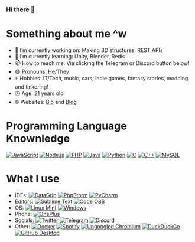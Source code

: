 ### Hi there 👋
# Something about me ^w
 - 🔭 I’m currently working on: Making 3D structures, REST APIs
 - 🌱 I’m currently learning: Unity, Blender, Redis
 - 📫 How to reach me: Via clicking the Telegram or Discord button below!
 - 😄 Pronouns: He/They
 - ⚡ Hobbies: IT/Tech, music, cars, indie games, fantasy stories, modding and tinkering!
 - 🕓 Age: 21 years old
 - 🌐 Websites: [Bio](https://bio.lyzcoote.gay) and [Blog](https://blog.lyzcoote.gay)
 

# Programming Language Knownledge
[<img alt="JavaScript" src="https://img.shields.io/badge/javascript-%23323330.svg?style=for-the-badge&logo=javascript&logoColor=%23F7DF1E" />](https://developer.mozilla.org/en-US/docs/Web/JavaScript) 
[<img alt="Node.js" src="https://img.shields.io/badge/node.js-6DA55F?style=for-the-badge&logo=node.js&logoColor=white" />](https://nodejs.org) 
[<img alt="PHP" src="https://img.shields.io/badge/php-%23777BB4.svg?style=for-the-badge&logo=php&logoColor=white" />](https://www.php.net/) 
[<img alt="Java" src="https://img.shields.io/badge/java-%23ED8B00.svg?style=for-the-badge&logo=java&logoColor=white" />](https://www.java.com/it/) 
[<img alt="Python" src="https://img.shields.io/badge/python-3670A0?style=for-the-badge&logo=python&logoColor=ffdd54" />](https://www.python.org/) 
[<img alt="C" src="https://img.shields.io/badge/c-%2300599C.svg?style=for-the-badge&logo=c&logoColor=white" />](https://www.tutorialspoint.com/cprogramming/index.htm) 
[<img alt="C++" src="https://img.shields.io/badge/c++-%2300599C.svg?style=for-the-badge&logo=c%2B%2B&logoColor=white"/>](https://www.geeksforgeeks.org/c-plus-plus/) 
[<img alt="MySQL" src="https://img.shields.io/badge/mysql-%2300f.svg?style=for-the-badge&logo=mysql&logoColor=white"/>](https://www.mysql.com/)

# What I use
 - IDEs:
[<img alt="DataGrip" src="https://img.shields.io/badge/datagrip-143?style=for-the-badge&logo=datagrip&logoColor=black&color=black&labelColor=darkorchid" />](https://www.jetbrains.com/datagrip/) 
[<img alt="PhpStorm" src="https://img.shields.io/badge/phpstorm-143?style=for-the-badge&logo=phpstorm&logoColor=black&color=black&labelColor=darkorchid"/>](https://www.jetbrains.com/phpstorm/) 
[<img alt="PyCharm" src="https://img.shields.io/badge/pycharm-143?style=for-the-badge&logo=pycharm&logoColor=black&color=black&labelColor=green"/>](https://www.jetbrains.com/pycharm/) 
 - Editors:
[<img alt="Sublime Text" src="https://img.shields.io/badge/sublime_text-%23575757.svg?style=for-the-badge&logo=sublime-text&logoColor=important" />](https://www.sublimetext.com/) 
[<img alt="Code OSS" src="https://img.shields.io/badge/Code%20OSS-0078d7.svg?style=for-the-badge&logo=visual-studio-code&logoColor=white" />](https://github.com/Microsoft/vscode)
 - OS:
[<img src="https://img.shields.io/badge/Linux_Mint-gray?style=for-the-badge&logo=linux" alt="Linux Mint" />](https://linuxmint.com/)
[<img src="https://img.shields.io/badge/Windows-blue?style=for-the-badge&logo=windows" alt="Windows" />](https://windows.com)
 - Phone:
[<img alt="OnePlus" src="https://img.shields.io/badge/Oneplus-%23FF6900.svg?style=for-the-badge&logo=oneplus&logoColor=white" />](https://www.oneplus.com/it/nord-2-5g)
 - Socials:
[<img alt="Twitter" src="https://img.shields.io/badge/twitter-%231DA1F2.svg?style=for-the-badge&logo=Twitter&logoColor=white" />](https://twitter.com/lyzcoote) [<img alt="Telegram" src="https://img.shields.io/badge/Telegram-2CA5E0?style=for-the-badge&logo=telegram&logoColor=white" />](https://t.me/IT_LyzCoote) [<img alt="Discord" src="https://img.shields.io/badge/Discord-%237289DA.svg?style=for-the-badge&logo=discord&logoColor=white" />](https://discordapp.com/users/441641373775691778)
 - Other:
[<img alt="Docker" src="https://img.shields.io/badge/docker-%230db7ed.svg?style=for-the-badge&logo=docker&logoColor=white" />](https://www.docker.com/) [<img alt="Spotify" src="https://img.shields.io/badge/Spotify-1ED760?style=for-the-badge&logo=spotify&logoColor=white" />](https://www.spotify.com/) [<img alt="Ungoogled Chromium" src="https://img.shields.io/badge/Ungoogled%20Chromium-4285F4?style=for-the-badge&logo=GoogleChrome&logoColor=white" />](https://github.com/Eloston/ungoogled-chromium) [<img alt="DuckDuckGo" src="https://img.shields.io/badge/DuckDuckGo-DE5833?style=for-the-badge&logo=DuckDuckGo&logoColor=white" />](https://duckduckgo.com) [<img alt="GitHub Desktop" src="https://img.shields.io/badge/github%20desktop-%23121011.svg?style=for-the-badge&logo=github&logoColor=white" />](https://desktop.github.com/)
